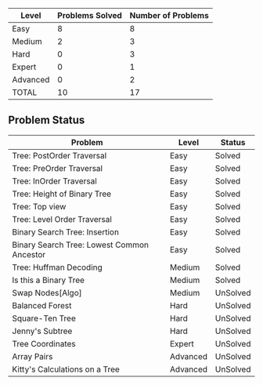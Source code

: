 |Level|Problems Solved|Number of Problems|
|-----|---------------|------------------|
|Easy|8|8|
|Medium|2|3|
|Hard|0|3|
|Expert|0|1|
|Advanced|0|2|
|TOTAL|10|17|

Problem Status
---
|Problem|Level|Status|
|-------|-----|------|
|Tree: PostOrder Traversal|Easy|Solved|
|Tree: PreOrder Traversal|Easy|Solved|
|Tree: InOrder Traversal|Easy|Solved|
|Tree: Height of Binary Tree|Easy|Solved|
|Tree: Top view|Easy|Solved|
|Tree: Level Order Traversal|Easy|Solved|
|Binary Search Tree: Insertion|Easy|Solved|
|Binary Search Tree: Lowest Common Ancestor|Easy|Solved|
|Tree: Huffman Decoding |Medium|Solved|
|Is this a Binary Tree|Medium|Solved|
|Swap Nodes[Algo]|Medium|UnSolved|
|Balanced Forest|Hard|UnSolved|
|Square-Ten Tree|Hard|UnSolved|
|Jenny's Subtree|Hard|UnSolved|
|Tree Coordinates|Expert|UnSolved|
|Array Pairs|Advanced|UnSolved|
|Kitty's Calculations on a Tree|Advanced|UnSolved|

